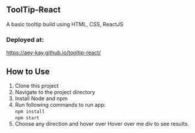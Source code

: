 
## ToolTip-React
A basic tooltip build using HTML, CSS, ReactJS

### Deployed at:
 https://aey-kay.github.io/tooltip-react/

## How to Use

1. Clone this project
2. Navigate to the project directory
3. Install Node and npm 
4. Run following commands to run app: <br>
   `npm install` <br>
   `npm start`
5. Choose any direction and hover over Hover over me div to see results.





